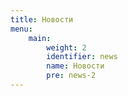 ```yaml
---
title: Новости
menu:
    main:
        weight: 2
        identifier: news
        name: Новости
        pre: news-2
---
```

